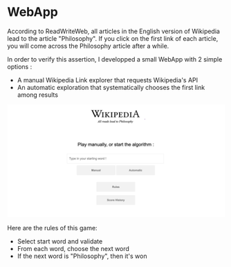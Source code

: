 # WebApp

According to ReadWriteWeb, all articles in the English version of Wikipedia lead to the article "Philosophy". If you click on the first link of each article, you will come across the Philosophy article after a while.

In order to verify this assertion, I developped a small WebApp with 2 simple options :
- A manual Wikipedia Link explorer that requests Wikipedia's API
- An automatic exploration that systematically chooses the first link among results

![image](img.png)

Here are the rules of this game:
- Select start word and validate
- From each word, choose the next word
- If the next word is "Philosophy", then it's won
